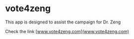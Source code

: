# vote4zeng

This app is designed to assist the campaign for Dr. Zeng

Check the link [www.vote4zeng.com](www.vote4zeng.com)


